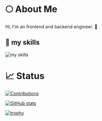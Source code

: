 # 🌕 About Me
Hi, I'm an frontend and backend engineer. 🤝

## 🌱 my skills
<img alt="my skills" src="https://skillicons.dev/icons?theme=dark&perline=6&i=ts,js,html,css,pug,nodejs,vue,sass,webpack,php,laravel,swift,postgres,aws,git,github,docker,vscode,xd" />


# 📈 Status
<a href="https://qiita.com/Tsh-43879562"><img src="https://badgen.org/img/qiita/Tsh-43879562/contributions?style=for-the-badge" alt="Contributions" /></a>

[![GitHub stats](https://github-readme-stats.vercel.app/api?username=Tshi66&count_private=true&show_icons=true&theme=tokyonight)](https://github.com/Tshi66/github-readme-stats)

[![trophy](https://github-profile-trophy.vercel.app/?username=Tshi66&theme=tokyonight)](https://github.com/Tshi66/github-profile-trophy)
